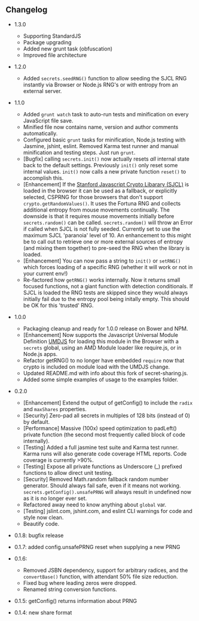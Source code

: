 ## Changelog

* 1.3.0
  * Supporting StandardJS
  * Package upgrading
  * Added new grunt task (obfuscation)
  * Improved file architecture

* 1.2.0
	* Added `secrets.seedRNG()` function to allow seeding the SJCL RNG instantly via Browser or Node.js RNG's or with entropy from an external server.

* 1.1.0
	* Added `grunt watch` task to auto-run tests and minification on every JavaScript file save.
	* Minified file now contains name, version and author comments automatically.
	* Configured basic `grunt` tasks for minification, Node.js testing with Jasmine, jshint, eslint. Removed Karma test runner and manual minification and testing steps. Just run `grunt`.
	* [Bugfix] calling `secrets.init()` now actually resets *all* internal state back to the default settings. Previously `init()` only reset some internal values. `init()` now calls a new private function `reset()` to accomplish this.
	* [Enhancement] If the [Stanford Javascript Crypto Libarary (SJCL)](https://bitwiseshiftleft.github.io/sjcl/) is loaded in the browser it can be used as a fallback, or explicitly selected, CSPRNG for those browsers that don't support `crypto.getRandomValues()`. It uses the Fortuna RNG and collects additional entropy from mouse movements continually. The downside is that it requires mouse movements initially before `secrets.random()` can be called.  `secrets.random()` will throw an Error if called when SJCL is not fully seeded. Currently set to use the maximum SJCL 'paranoia' level of 10. An enhancement to this might be to call out to retrieve one or more external sources of entropy (and mixing them together) to pre-seed the RNG when the library is loaded.
	* [Enhancement] You can now pass a string to `init()` or `setRNG()` which forces loading of a specific RNG (whether it will work or not in your current env!)
	* Re-factored how `getRNG()` works internally. Now it returns small focused functions, not a giant function with detection conditionals. If SJCL is loaded the RNG tests are skipped since they would always initially fail due to the entropy pool being initally empty. This should be OK for this 'trusted' RNG.


* 1.0.0
	* Packaging cleanup and ready for 1.0.0 release on Bower and NPM.
	* [Enhancement] Now supports the Javascript Universal Module Definition [UMDJS](https://github.com/umdjs/umd) for loading this module in the Browser with a `secrets` global, using an AMD Module loader like require.js, or in Node.js apps.
	* Refactor getRNG() to no longer have embedded `require` now that crypto is included on module load with the UMDJS change.
	* Updated README.md with info about this fork of secret-sharing.js.
	* Added some simple examples of usage to the examples folder.

* 0.2.0
	* [Enhancement] Extend the output of getConfig() to include the `radix` and `maxShares` properties.
	* [Security] Zero-pad all secrets in multiples of 128 bits (instead of 0) by default.
	* [Performance] Massive (100x) speed optimization to padLeft() private function (the second most frequently called block of code internally).
	* [Testing] Added a full jasmine test suite and Karma test runner. Karma runs will also generate code coverage HTML reports. Code coverage is currently >90%.
	* [Testing] Expose all private functions as Underscore (_) prefixed functions to allow direct unit testing.
	* [Security] Removed Math.random fallback random number generator. Should always fail safe, even if it means not working. `secrets.getConfig().unsafePRNG` will always result in undefined now as it is no longer ever set.
	* Refactored away need to know anything about `global` var.
	* [Testing] jslint.com, jshint.com, and eslint CLI warnings for code and style now clean.
	* Beautify code.
* 0.1.8: bugfix release
* 0.1.7: added config.unsafePRNG reset when supplying a new PRNG
* 0.1.6:
	* Removed JSBN dependency, support for arbitrary radices, and the `convertBase()` function, with attendant 50% file size reduction.
	* Fixed bug where leading zeros were dropped.
	* Renamed string conversion functions.
* 0.1.5: getConfig() returns information about PRNG
* 0.1.4: new share format
